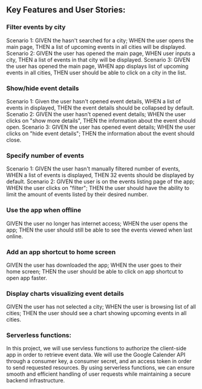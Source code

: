 ## Key Features and User Stories: 

### Filter events by city
Scenario 1: GIVEN the hasn't searched for a city; WHEN the user opens the main page, THEN a list of upcoming events in all cities will be displayed. 
Scenario 2: GIVEN the user has opened the main page, WHEN user inputs a city, THEN a list of events in that city will be displayed. 
Scenario 3: GIVEN the user has opened the main page, WHEN app displays list of upcoming events in all cities, THEN user should be able to click on a city in the list. 

### Show/hide event details
Scenario 1: Given the user hasn't opened event details, WHEN a list of events in displayed, THEN the event details should be collapsed by default. 
Scenatio 2: GIVEN the user hasn't opened event details; WHEN the user clicks on "show more details", THEN the information about the event should open. 
Scenario 3: GIVEN the user has opened event details; WHEN the user clicks on "hide event details"; THEN the information about the event should close. 

### Specify number of events
Scenario 1: GIVEN the user hasn't manually filtered number of events, WHEN a list of events is displayed, THEN 32 events should be displayed by default. 
Scenario 2: GIVEN the user is on the events listing page of the app; WHEN the user clicks on "filter"; THEN the user should have the ability to limit the amount of events listed by their desired number. 

### Use the app when offline
GIVEN the user no longer has internet access; WHEN the user opens the app; THEN the user should still be able to see the events viewed when last online. 

### Add an app shortcut to home screen
GIVEN the user has downloaded the app; WHEN the user goes to their home screen; THEN the user should be able to click on app shortcut to open app faster. 

### Display charts visualizing event details
GIVEN the user has not selected a city; WHEN the user is browsing list of all cities; THEN the user should see a chart showing upcoming events in all cities. 


### Serverless functions: 
In this project, we will use servless functions to authorize the client-side app in order to retrieve event data. We will use the Google Calender API through a consumer key, a consumer secret, and an access token in order to send requested resources. By using serverless functions, we can ensure smooth and efficient handling of user requests while maintaining a secure backend infrastructure.